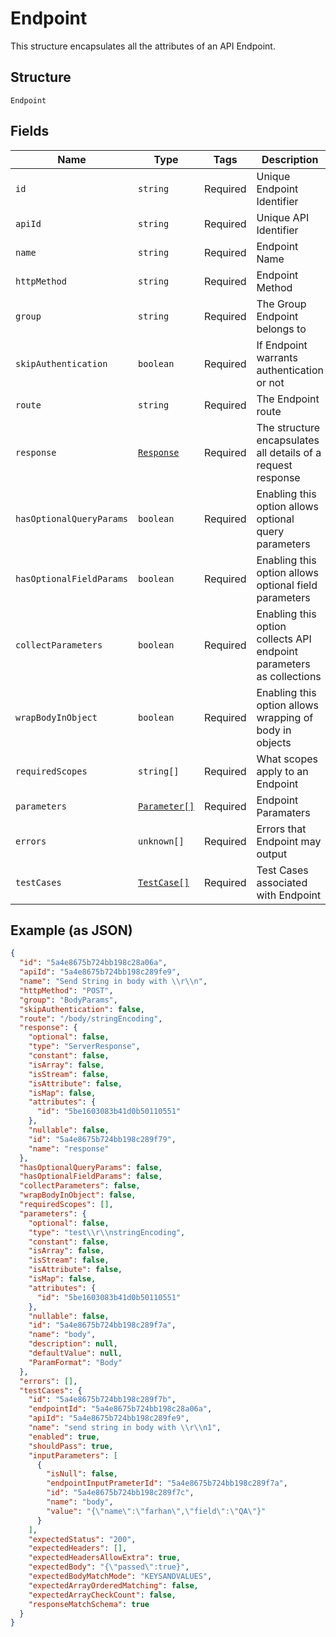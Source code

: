 
# Endpoint

This structure encapsulates all the attributes of an API Endpoint.

## Structure

`Endpoint`

## Fields

| Name | Type | Tags | Description |
|  --- | --- | --- | --- |
| `id` | `string` | Required | Unique Endpoint Identifier |
| `apiId` | `string` | Required | Unique API Identifier |
| `name` | `string` | Required | Endpoint Name |
| `httpMethod` | `string` | Required | Endpoint Method |
| `group` | `string` | Required | The Group Endpoint belongs to |
| `skipAuthentication` | `boolean` | Required | If Endpoint warrants authentication or not |
| `route` | `string` | Required | The Endpoint route |
| `response` | [`Response`](/doc/models/response.md) | Required | The structure encapsulates all details of a request response |
| `hasOptionalQueryParams` | `boolean` | Required | Enabling this option allows optional query parameters |
| `hasOptionalFieldParams` | `boolean` | Required | Enabling this option allows optional field parameters |
| `collectParameters` | `boolean` | Required | Enabling this option collects API endpoint parameters as collections |
| `wrapBodyInObject` | `boolean` | Required | Enabling this option allows wrapping of body in objects |
| `requiredScopes` | `string[]` | Required | What scopes apply to an Endpoint |
| `parameters` | [`Parameter[]`](/doc/models/parameter.md) | Required | Endpoint Paramaters |
| `errors` | `unknown[]` | Required | Errors that Endpoint may output |
| `testCases` | [`TestCase[]`](/doc/models/test-case.md) | Required | Test Cases associated with Endpoint |

## Example (as JSON)

```json
{
  "id": "5a4e8675b724bb198c28a06a",
  "apiId": "5a4e8675b724bb198c289fe9",
  "name": "Send String in body with \\r\\n",
  "httpMethod": "POST",
  "group": "BodyParams",
  "skipAuthentication": false,
  "route": "/body/stringEncoding",
  "response": {
    "optional": false,
    "type": "ServerResponse",
    "constant": false,
    "isArray": false,
    "isStream": false,
    "isAttribute": false,
    "isMap": false,
    "attributes": {
      "id": "5be1603083b41d0b50110551"
    },
    "nullable": false,
    "id": "5a4e8675b724bb198c289f79",
    "name": "response"
  },
  "hasOptionalQueryParams": false,
  "hasOptionalFieldParams": false,
  "collectParameters": false,
  "wrapBodyInObject": false,
  "requiredScopes": [],
  "parameters": {
    "optional": false,
    "type": "test\\r\\nstringEncoding",
    "constant": false,
    "isArray": false,
    "isStream": false,
    "isAttribute": false,
    "isMap": false,
    "attributes": {
      "id": "5be1603083b41d0b50110551"
    },
    "nullable": false,
    "id": "5a4e8675b724bb198c289f7a",
    "name": "body",
    "description": null,
    "defaultValue": null,
    "ParamFormat": "Body"
  },
  "errors": [],
  "testCases": {
    "id": "5a4e8675b724bb198c289f7b",
    "endpointId": "5a4e8675b724bb198c28a06a",
    "apiId": "5a4e8675b724bb198c289fe9",
    "name": "send string in body with \\r\\n1",
    "enabled": true,
    "shouldPass": true,
    "inputParameters": [
      {
        "isNull": false,
        "endpointInputPrameterId": "5a4e8675b724bb198c289f7a",
        "id": "5a4e8675b724bb198c289f7c",
        "name": "body",
        "value": "{\"name\":\"farhan\",\"field\":\"QA\"}"
      }
    ],
    "expectedStatus": "200",
    "expectedHeaders": [],
    "expectedHeadersAllowExtra": true,
    "expectedBody": "{\"passed\":true}",
    "expectedBodyMatchMode": "KEYSANDVALUES",
    "expectedArrayOrderedMatching": false,
    "expectedArrayCheckCount": false,
    "responseMatchSchema": true
  }
}
```

